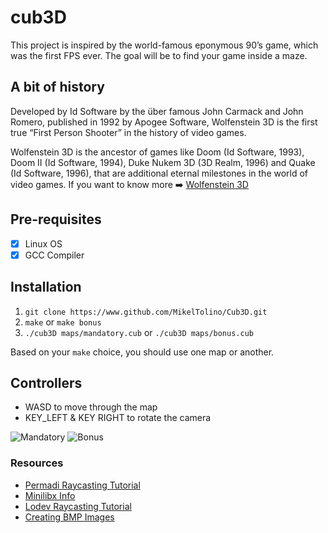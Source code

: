 # cub3D
This project is inspired by the world-famous eponymous 90’s game, which was the first FPS ever. The goal will be to
find your game inside a maze.

## A bit of history
Developed by Id Software by the über famous John Carmack and John Romero, published in 1992 by Apogee Software, Wolfenstein 3D is the first true “First Person
Shooter” in the history of video games.

Wolfenstein 3D is the ancestor of games like Doom (Id Software, 1993), Doom II
(Id Software, 1994), Duke Nukem 3D (3D Realm, 1996) and Quake (Id Software, 1996),
that are additional eternal milestones in the world of video games.
If you want to know more :arrow_right: [Wolfenstein 3D](https://es.wikipedia.org/wiki/Wolfenstein_3D)

## Pre-requisites
- [x] Linux OS
- [x] GCC Compiler

## Installation
1. `git clone https://www.github.com/MikelTolino/Cub3D.git`
2. `make` or `make bonus`
3. `./cub3D maps/mandatory.cub` or `./cub3D maps/bonus.cub`

Based on your `make` choice, you should use one map or another.

## Controllers

- WASD to move through the map
- KEY_LEFT & KEY RIGHT to rotate the camera

![Mandatory](mandatory.png)
![Bonus](bonus.png)

### Resources
+ [Permadi Raycasting Tutorial](https://permadi.com/1996/05/ray-casting-tutorial-table-of-contents/)
+ [Minilibx Info](https://qst0.github.io/ft_libgfx/)
+ [Lodev Raycasting Tutorial](https://lodev.org/cgtutor/raycasting.html)
+ [Creating BMP Images](http://ricardolovelace.com/creating-bitmap-images-with-c-on-windows.html)

